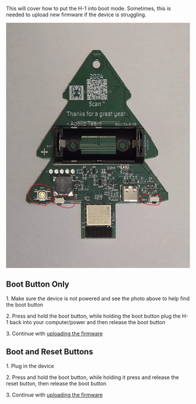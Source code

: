 This will cover how to put the H-1 into boot mode. Sometimes, this is needed to upload new firmware if the device is struggling.

![](../../assets/apollo-h-1-1.png)

## **Boot Button Only**

1\. Make sure the device is not powered and see the photo above to help find the boot button

2\. Press and hold the boot button, while holding the boot button plug the H-1 back into your computer/power and then release the boot button

3\. Continue with [uploading the firmware](https://active-lyrebird.cloudvent.net/products/plt1/plt1-code/)

## **Boot and Reset Buttons**

1\. Plug in the device

2\. Press and hold the boot button, while holding it press and release the reset button, then release the boot button

3\. Continue with [uploading the firmware](https://active-lyrebird.cloudvent.net/products/plt1/plt1-code/)